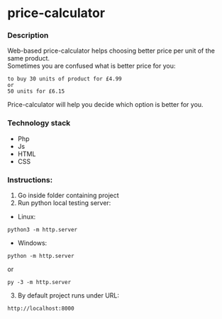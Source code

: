 price-calculator
================
### Description 

Web-based price-calculator helps choosing better price per unit of the same product. <br>
Sometimes you are confused what is better price for you:
```
to buy 30 units of product for £4.99
or
50 units for £6.15
```
Price-calculator will help you decide which option is better for you.

### Technology stack
- Php
- Js
- HTML
- CSS

### Instructions:

1. Go inside folder containing project
2. Run python local testing server:
  - Linux:
   ```
python3 -m http.server
   ```
  - Windows:
```
python -m http.server
```
or
```
py -3 -m http.server
```
3. By default project runs under URL:
```
http://localhost:8000
```
